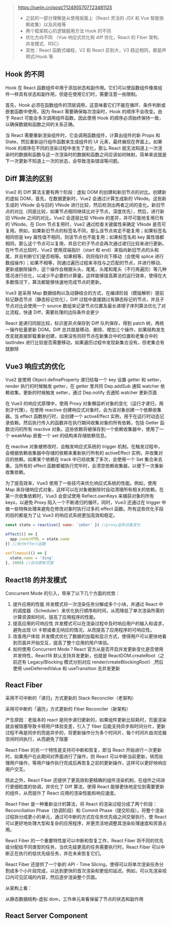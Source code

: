 > https://juejin.cn/post/7124955707723481125
>
> - 之前的一部分理解是从使用层面上（React 灵活的 JSX 和 Vue 智能依赖收集）以及风格等
> - 两个框架核心的逻辑服用方法 Hook 的不同
> - 优化方向不同 （Vue 响应式优化和 diff 优化，React 的 Fiber 架构、并发模式、RSC）
> - 其他：React 函数式编程，V2 和 React 区别大，V3 趋近相同，都是声明式/Hook 等

## Hook 的不同

Hook 在 React 函数组件中用于添加状态和副作用。它们可以使函数组件像类组件一样具有状态和副作用，但是在使用它们时，需要注意一些限制。

首先，Hook 必须在函数组件的顶层调用，这意味着它们不能在循环、条件判断或嵌套函数中使用，因为 React 需要确保每次渲染时，Hook 的顺序不会改变。由于 React 可能会多次调用组件函数，因此使用 Hook 的顺序必须始终保持一致，以确保数据和函数之间的关系正确。

当 React 需要重新渲染组件时，它会调用函数组件，计算出组件的新 Props 和 State，然后重新运行组件函数来生成组件的 UI 元素，最终展现在界面上。如果 Hook 的顺序在不同的渲染过程中发生了变化，那么 React 就无法知道上一次渲染时的数据和函数与这一次渲染时的数据和函数之间应该如何映射。简单来说就是下一次更新不知道上一次的状态，会导致渲染错误等问题。

## Diff 算法的区别

Vue2 的 Diff 算法主要有两个阶段：虚拟 DOM 的创建和新旧节点的对比。创建新的虚拟 DOM，首先，在数据更新时，Vue2 会通过计算生成新的 VNode。这些新生成的 VNode 会与旧的 VNode 进行比较，然后检测出两者之间的变化。新旧节点的对比（同层比较，如果节点相同继续比对子节点，深度优先），然后，进行新旧 VNode 之间的对比。Vue2 会逐层比较 VNode 的差异，并尽可能地复用已有的 VNode。在 Dom 节点复用时，Vue2 通过检查关键属性来确定 VNode 是否可复用。例如，如果新旧节点的标签名不同，那么该节点肯定不能复用；如果标签名相同但是 key 属性值不相同，则该节点也不能复用；如果标签名和 key 属性值都相同，那么这个节点可以复用，并且它的子节点会再次通过递归比较来进行更新。在叶节点比较时，Vue2 使用双端指针（start 和 end）来指向新旧节点的头和尾，并且判断它们是否相等。如果相等，则将指针向下移动（会使用 splice 进行数组操作）；如果不相等，则通过遍历过程来寻找与之匹配的节点，并进行移动、更新或删除操作，这个操作会根据头头，尾尾，头尾和尾头（不行再遍历）等几种情况进行优化，以减少不必要的计算量。这样能够提高算法的运行效率，使得在大多数情况下，算法都能够快速地完成节点的更新。

Vue3 是采用 Map 数据结构以及动静结合的方式，在编译阶段（模版解析）提前标记静态节点（静态标记优化），Diff 过程中直接跳过有静态标记的节点，并且子节点对比会使用一个 source 数组来记录节点位置及最长递增子序列算法优化了对比流程，快速 Diff，需要处理的边际条件会更少

React 是递归同层比较，标识差异点保存到 Diff 队列保存，得到 patch 树，再统一操作批量更新 DOM。Diff 总共就是移动、删除、增加三个操作，如果结构发生改变就直接卸载重新创建，如果没有则将节点在新集合中的位置和老集合中的 lastIndex 进行比较是否需要移动，如果遍历过程中发现新集合没有，但老集合有就删除

## Vue3 响应式的优化

Vue2 是使用 Object.defineProperty 递归给每一个 key 设置 getter 和 setter，render 执行的时候触发 getter，在 getter 里共同 Dep.addSub 通知 watcher 依赖收集，更新的时候触发 setter，通过 Dep.notify 去通知 watcher 更新页面

在 Vue3 的响应式原理中，使用 Proxy 对象懒监听对象的变化（运行才递归，用到才代理）。在使用 reactive 创建响应式对象时，会为该对象创建一个依赖收集器。当 effect 函数执行时，会创建一个 activeEffect 实例，用于在运行时动态记录依赖。然后执行传入的函数并在执行期间收集对象的所有依赖，包括 Getter 函数访问的所有 reactive 对象。这些依赖将被保存到一个依赖收集器中，使用了一个 weakMap 嵌套一个 set 的结构来存储依赖信息。

在 reactive 对象被修改时，会触发响应式系统的 trigger 机制。在触发过程中，会根据依赖收集器中存储的依赖来重新执行所有的 activeEffect 实例，并收集对应的依赖。如果某个依赖在 track 中已经收集了多次，会使用一个 Set 集合来去重。当所有的 effect 函数都被执行完毕时，会清空依赖收集器，以便下一次重新收集依赖。

为了提高效率，Vue3 使用了一些技巧来优化响应式系统的性能。例如，使用 Map 来存储响应式对象，这样可以在对象被删除时自动清理所有相关的依赖。在第一次收集依赖时，Vue3 会尝试使用 Reflect.ownKeys 来捕获对象的所有 keys，以避免 Proxy 陷入一个不断递归的循环。同时，Vue3 还通过在 trigger 中做一些特殊处理来避免在修改对象时执行过多的 effect 函数。所有这些优化手段的目的都是为了让 Vue3 的响应式系统更加高效和稳定。

```js
const state = reactive({ name: 'imber' }) //proxy监听对象变化

effect(() => {
  app.innerHTML = state.name
}) //执行effect函数

setTimeout(() => {
  state.name = 'ding'
}, 1000) //自动更新页面
```

## React18 的并发模式

Concurrent Mode 的引入，带来了以下几个方面的优势：

1. 提升应用的性能
   并发模式将一次渲染任务分解成多个小块，并通过 React 中的调度器（Scheduler）来优化执行顺序和时间，从而降低了单次渲染所需的计算资源和时间，提高了应用程序的性能。
2. 提高应用的可响应性
   并发模式可以在渲染过程中及时响应用户的输入和请求，避免出现 UI 卡顿或者无响应的情况，从而提高了应用程序的可响应性。
3. 改善用户体验
   并发模式优化了数据的加载和显示方式，使得用户可以更快地看到页面并开始交互，提高了整个应用的用户体验。
4. 如何使用 Concurrent Mode？React 官方从是否开启并发更新变化是否使用并发特性，React18 默认支持并发更新，也就是 ReactDOM.createRoot（之前还有 Legacy/Blocking 模式分别对应 render/createBlockingRoot）,然后使用 useDeferredValue 和 useTransition 去并发更新

## React Fiber

采用不可中断的「递归」方式更新的 Stack Reconciler（老架构）

采用可中断的「遍历」方式更新的 Fiber Reconciler（新架构）

产生原因：老版本的 react 是同步递归更新的，如果组件更新比较耗时，页面渲染就会被阻塞导致卡顿用户体验变差，引入了 fiber 后能支持异步和时间分片，更新过程不再是同步的而是异步的，将更新操作分为多个时间片，每个时间片由浏览器空闲时间执行，从而避免了阻塞

React Fiber 的另一个特性是支持可中断和恢复，即当 React 开始进行一次更新时，如果用户在此期间对界面进行了操作，则 React 可以中断当前更新，转而处理用户操作，等用户操作执行完成后再恢复之前的更新操作，这样可以更好地响应用户交互。

除此之外，React Fiber 还提供了更高效和更精确的组件渲染机制，在组件之间进行更细粒度的协调，并优化了 Diff 算法，使得 React 能够更快地定位到需要更新的组件，从而提升了 React 应用的渲染性能和响应速度。

React Fiber 是一种重新设计的算法，将 React 的渲染过程分成了两个阶段：Reconciliation Phase（协调阶段）和 Commit Phase（提交阶段）。将整个渲染过程拆分成更小的单元，通过可中断的方式在任务优先级之间交替执行，使 React 可以更好地处理大型和复杂的应用程序，并更灵活地调整其渲染处理速度和资源占用。

React Fiber 的一个重要特性是可以中断和恢复工作，React Fiber 将不同的优先级分配给不同类型的任务，当优先级更高的任务需要执行时，React Fiber 可以中断正在执行的低优先级任务，并在未来恢复它们。

React Fiber 还提供了一个新的 API - Time Slicing，使得可以将单次渲染任务分割成多个小片段完成，以达到更快的首次渲染和更低的延迟。例如，可以先渲染视口内可见区域的内容，然后逐步渲染整个页面。

从架构上看：

从静态数据结构-虚拟 dom，工作单元来看保留了节点的状态和副作用

## React Server Component
